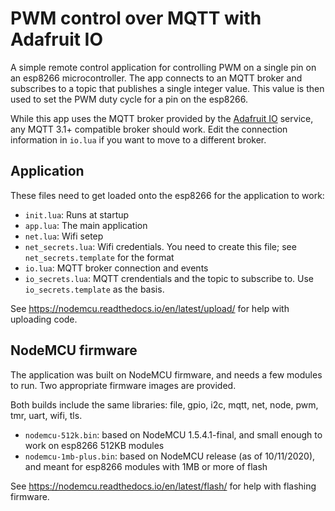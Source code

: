 # PWM control over MQTT with Adafruit IO

A simple remote control application for controlling PWM on a single pin on an esp8266 microcontroller. The app connects to an MQTT broker and subscribes to a topic that publishes a single integer value. This value is then used to set the PWM duty cycle for a pin on the esp8266.

While this app uses the MQTT broker provided by the [Adafruit IO](https://io.adafruit.com) service, any MQTT 3.1+ compatible broker should work. Edit the connection information in `io.lua` if you want to move to a different broker.

## Application

These files need to get loaded onto the esp8266 for the application to work:

- `init.lua`: Runs at startup
- `app.lua`: The main application
- `net.lua`: Wifi setep
- `net_secrets.lua`: Wifi credentials. You need to create this file; see `net_secrets.template` for the format
- `io.lua`: MQTT broker connection and events
- `io_secrets.lua`: MQTT crendentials and the topic to subscribe to. Use `io_secrets.template` as the basis.

See https://nodemcu.readthedocs.io/en/latest/upload/ for help with uploading code.

## NodeMCU firmware

The application was built on NodeMCU firmware, and needs a few modules to run. Two appropriate firmware images are provided.

Both builds include the same libraries: file, gpio, i2c, mqtt, net, node, pwm, tmr, uart, wifi, tls.

- `nodemcu-512k.bin`: based on NodeMCU 1.5.4.1-final, and small enough to work on esp8266 512KB modules 
- `nodemcu-1mb-plus.bin`: based on NodeMCU release (as of 10/11/2020), and meant for esp8266 modules with 1MB or more of flash

See https://nodemcu.readthedocs.io/en/latest/flash/ for help with flashing firmware.


